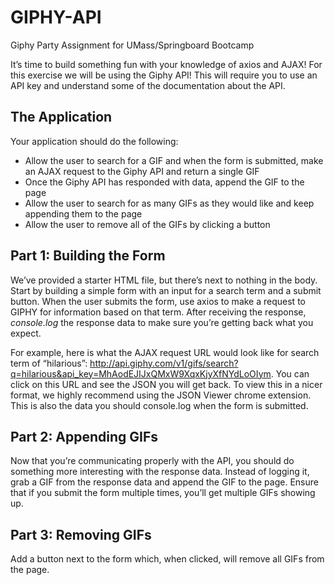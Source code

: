 # GIPHY-API
Giphy Party Assignment for UMass/Springboard Bootcamp

<p>It’s time to build something fun with your knowledge of axios and AJAX! For this
exercise we will be using the Giphy API! This will require you to use an API key
and understand some of the documentation about the API.</p>
<div class="section" id="the-application">
<h2>The Application</h2>
<p>Your application should do the following:</p>
<ul class="simple">
<li>Allow the user to search for a GIF and when the form is submitted, make an
AJAX request to the Giphy API and return a single GIF</li>
<li>Once the Giphy API has responded with data, append the GIF to the page</li>
<li>Allow the user to search for as many GIFs as they would like and keep
appending them to the page</li>
<li>Allow the user to remove all of the GIFs by clicking a button</li>
</ul>
</div>
<div class="section" id="part-1-building-the-form">
<h2>Part 1: Building the Form</h2>
<p>We’ve provided a starter HTML file, but there’s next to nothing in the body.
Start by building a simple form with an input for a search term and a submit
button. When the user submits the form, use axios to make a request to GIPHY for
information based on that term. After receiving the response, <cite>console.log</cite> the
response data to make sure you’re getting back what you expect.</p>
<p>For example, here is what the AJAX request URL would look like for search term
of “hilarious”:
<a class="reference external" href="http://api.giphy.com/v1/gifs/search?q=hilarious&amp;api_key=MhAodEJIJxQMxW9XqxKjyXfNYdLoOIym">http://api.giphy.com/v1/gifs/search?q=hilarious&amp;api_key=MhAodEJIJxQMxW9XqxKjyXfNYdLoOIym</a>.
You can click on this URL and see the JSON you will get back. To view this in a
nicer format, we highly recommend using the JSON Viewer chrome extension. This
is also the data you should console.log when the form is submitted.</p>
</div>
<div class="section" id="part-2-appending-gifs">
<h2>Part 2: Appending GIFs</h2>
<p>Now that you’re communicating properly with the API, you should do something
more interesting with the response data. Instead of logging it, grab a GIF from
the response data and append the GIF to the page. Ensure that if you submit the
form multiple times, you’ll get multiple GIFs showing up.</p>
</div>
<div class="section" id="part-3-removing-gifs">
<h2>Part 3: Removing GIFs</h2>
<p>Add a button next to the form which, when clicked, will remove all GIFs from the
page.</p>
